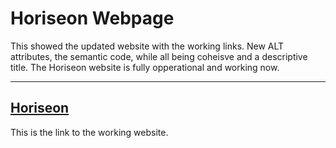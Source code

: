 # Horiseon Webpage

This showed the updated website with the working links. New ALT attributes, the semantic code, while all being coheisve and a descriptive title. The Horiseon website is fully opperational and working now. 

---
[Horiseon](https://lizandro21.github.io/homework-01/)
---
This is the link to the working website.

